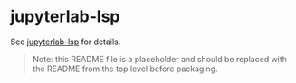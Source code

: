# jupyterlab-lsp

See [jupyterlab-lsp](https://github.com/krassowski/jupyterlab-lsp) for details.

> Note: this README file is a placeholder and should be replaced with the README from the top level before packaging.


